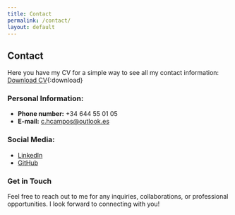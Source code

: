 ```yaml
---
title: Contact
permalink: /contact/
layout: default
---
```


## Contact

Here you have my CV for a simple way to see all my contact information:  
[Download CV](../files/CV_Carlos_Hernandez_Campos.pdf){:download}

### Personal Information:
- **Phone number:** +34 644 55 01 05
- **E-mail:** c.hcampos@outlook.es

### Social Media:
- [LinkedIn](www.linkedin.com/in/carlos-raul-hernandez-campos-761560295)
- [GitHub](https://github.com/CarlosHernandezCR)

### Get in Touch
Feel free to reach out to me for any inquiries, collaborations, or professional opportunities. I look forward to connecting with you!
